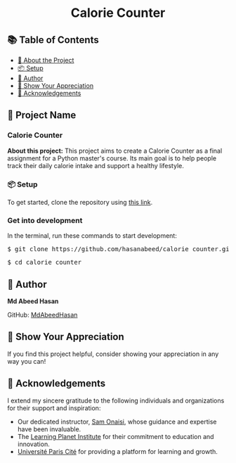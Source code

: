 <!DOCTYPE html>
<html>
<head>
    <title>🍏 CALORIE COUNTER 🏋️</title>
</head>
<body>

<div style="text-align: center;">
    <h1><b>Calorie Counter</b></h1>
</div>

<!-- TABLE OF CONTENTS -->

<h2>📚 Table of Contents</h2>

<ul>
    <li><a href="#about-project">📖 About the Project</a></li>
    <li><a href="#setup">📦 Setup</a></li>
    <li><a href="#author">👤 Author</a></li>
    <li><a href="#support">🙌 Show Your Appreciation</a></li>
    <li><a href="#acknowledgements">🙏 Acknowledgements</a></li>
</ul>

<!-- PROJECT DESCRIPTION -->

<h2>📖 Project Name</h2>

<h3>Calorie Counter</h3>

<a name="about-project"></a>
<p><strong>About this project:</strong> This project aims to create a Calorie Counter as a final assignment for a Python master's course. Its main goal is to help people track their daily calorie intake and support a healthy lifestyle.</p>

<a name="setup"></a>
<h3>📦 Setup</h3>

<p>To get started, clone the repository using <a href="https://github.com/hasanabeed/calorie_counter.git">this link</a>.</p>

<h3>Get into development</h3>

<p>In the terminal, run these commands to start development:</p>

<pre>$ git clone https://github.com/hasanabeed/calorie_counter.git</pre>
<pre>$ cd calorie_counter</pre>

<!-- AUTHOR -->

<h2>👤 Author</h2>
<p><strong>Md Abeed Hasan</strong></p>
<p>GitHub: <a href="https://github.com/hasanabeed">MdAbeedHasan</a></p>

<!-- SUPPORT -->

<a name="support"></a>
<h2>🙌 Show Your Appreciation</h2>
<p>If you find this project helpful, consider showing your appreciation in any way you can!</p>

<!-- ACKNOWLEDGEMENTS -->

<a name="acknowledgements"></a>
<h2>🙏 Acknowledgements</h2>
<p>I extend my sincere gratitude to the following individuals and organizations for their support and inspiration:</p>
<ul>
    <li>Our dedicated instructor, <a href="https://www.linkedin.com/in/sam-onaisi-1a8585a2/">Sam Onaisi</a>, whose guidance and expertise have been invaluable.</li>
    <li>The <a href="https://www.learningplanetinstitute.org/en/">Learning Planet Institute</a> for their commitment to education and innovation.</li>
    <li><a href="https://u-paris.fr/en/">Université Paris Cité</a> for providing a platform for learning and growth.</li>
</ul>
